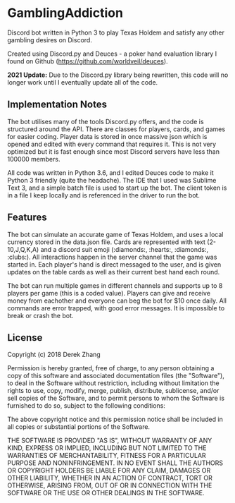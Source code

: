 # GamblingAddiction
Discord bot written in Python 3 to play Texas Holdem and satisfy any other gambling desires on Discord.  

Created using Discord.py and Deuces - a poker hand evaluation library I found on Github (https://github.com/worldveil/deuces). 

**2021 Update:** Due to the Discord.py library being rewritten, this code will no longer work until I eventually update all of the code.

<h2>Implementation Notes</h2>
The bot utilises many of the tools Discord.py offers, and the code is structured around the API. There are classes for players, cards, 
and games for easier coding. Player data is stored in once massive json which is opened and edited with every command that requires it.
This is not very optimized but it is fast enough since most Discord servers have less than 100000 members. 
<p></p>
All code was written in Python 3.6, and I edited Deuces code to make it Python 3 friendly (quite the headache). The IDE that I used was 
Sublime Text 3, and a simple batch file is used to start up the bot. The client token is in a file I keep locally and is referenced in the 
driver to run the bot. 

<h2>Features</h2>
The bot can simulate an accurate game of Texas Holdem, and uses a local currency stored in the data.json file. Cards are represented with 
text (2-10,J,Q,K,A) and a discord suit emoji (:diamonds:, :hearts:, :diamonds:, :clubs:). All interactions happen in the server channel that the game was 
started in. Each player's hand is direct messaged to the user, and is given updates on the table cards as well as their current best 
hand each round.

<p></p>

The bot can run multiple games in different channels and supports up to 8 players per game (this is a coded value). Players can give and
receive money from eachother and everyone can beg the bot for $10 once daily. All commands are error trapped, with good error messages. It
is impossible to break or crash the bot. 

<p></p>

<h2>License</h2>

Copyright (c) 2018 Derek Zhang

Permission is hereby granted, free of charge, to any person obtaining a copy
of this software and associated documentation files (the "Software"), to deal
in the Software without restriction, including without limitation the rights
to use, copy, modify, merge, publish, distribute, sublicense, and/or sell
copies of the Software, and to permit persons to whom the Software is
furnished to do so, subject to the following conditions:

The above copyright notice and this permission notice shall be included in all
copies or substantial portions of the Software.

THE SOFTWARE IS PROVIDED "AS IS", WITHOUT WARRANTY OF ANY KIND, EXPRESS OR
IMPLIED, INCLUDING BUT NOT LIMITED TO THE WARRANTIES OF MERCHANTABILITY,
FITNESS FOR A PARTICULAR PURPOSE AND NONINFRINGEMENT. IN NO EVENT SHALL THE
AUTHORS OR COPYRIGHT HOLDERS BE LIABLE FOR ANY CLAIM, DAMAGES OR OTHER
LIABILITY, WHETHER IN AN ACTION OF CONTRACT, TORT OR OTHERWISE, ARISING FROM,
OUT OF OR IN CONNECTION WITH THE SOFTWARE OR THE USE OR OTHER DEALINGS IN THE
SOFTWARE.
